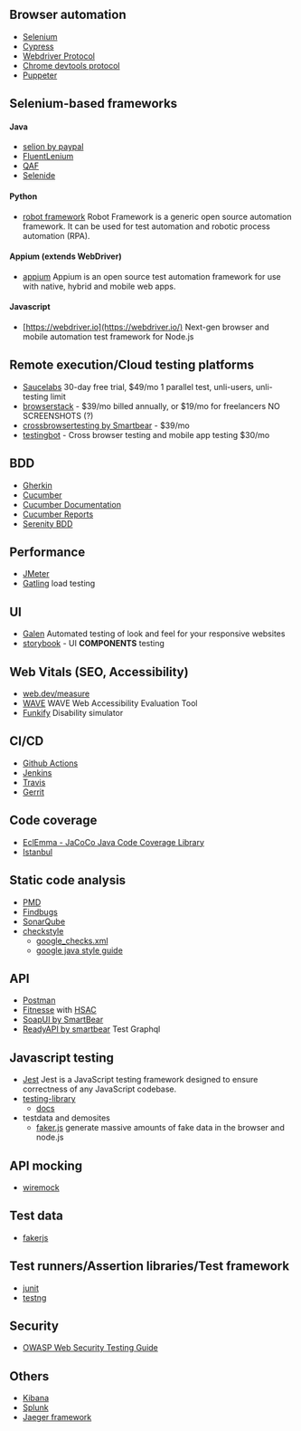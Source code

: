 ## Browser automation
- [Selenium](https://selenium.dev)
- [Cypress](https://docs.cypress.io/)
- [Webdriver Protocol](https://w3c.github.io/webdriver/)
- [Chrome devtools protocol](https://chromedevtools.github.io/devtools-protocol/)
- [Puppeter](https://pptr.dev/)

## Selenium-based frameworks
#### Java
  - [selion by paypal](https://github.com/paypal/SeLion)
  - [FluentLenium](https://github.com/FluentLenium/FluentLenium)
  - [QAF](https://qmetry.github.io/qaf/)
  - [Selenide](https://github.com/selenide/selenide)
  
#### Python
 - [robot framework](https://robotframework.org/) Robot Framework is a generic open source automation framework. It can be used for test automation and robotic process automation (RPA).
 
#### Appium (extends WebDriver)
- [appium](https://appium.io/) Appium is an open source test automation framework for use with native, hybrid and mobile web apps.

#### Javascript
- [https://webdriver.io](https://webdriver.io/) Next-gen browser and mobile automation test framework for Node.js

## Remote execution/Cloud testing platforms
+ [Saucelabs](https://docs.saucelabs.com) 30-day free trial, $49/mo 1 parallel test, unli-users, unli-testing limit
+ [browserstack](https://browserstack.com/pricing) - $39/mo billed annually, or $19/mo for freelancers NO SCREENSHOTS (?)  
+ [crossbrowsertesting by Smartbear](https://crossbrowsertesting.com/) - $39/mo
+ [testingbot](https://testingbot.com) - Cross browser testing and mobile app testing $30/mo

## BDD
+ [Gherkin](https://cucumber.io/docs/gherkin/)
+ [Cucumber](https://cucumber.io/docs)
+ [Cucumber Documentation](https://cucumber.io/docs/cucumber/)
+ [Cucumber Reports](https://reports.cucumber.io/)
+ [Serenity BDD](https://serenity-bdd.info/)

## Performance
+ [JMeter](https://jmeter.apache.org/usermanual/index.html)
+ [Gatling](https://gatling.io/) load testing

## UI
  - [Galen](http://galenframework.com/) Automated testing of look and feel for your responsive websites
  - [storybook](https://storybook.js.org/) - UI **COMPONENTS** testing
 
## Web Vitals (SEO, Accessibility)
 - [web.dev/measure](https://web.dev/measure)
 - [WAVE](https://wave.webaim.org/extension/) WAVE Web Accessibility Evaluation Tool
 - [Funkify](https://www.funkify.org/) Disability simulator

## CI/CD
- [Github Actions](https://github.com/features/actions)
- [Jenkins](https://www.jenkins.io/)
- [Travis](https://travis-ci.org/)
- [Gerrit](https://www.gerritcodereview.com/)

## Code coverage
- [EclEmma - JaCoCo Java Code Coverage Library](https://www.jacoco.org/jacoco/)
- [Istanbul](https://istanbul.js.org/)

## Static code analysis
- [PMD](https://pmd.github.io/) 
- [Findbugs](http://findbugs.sourceforge.net/)
- [SonarQube](https://docs.sonarqube.org/latest/) 
- [checkstyle](https://checkstyle.sourceforge.io/)
    - [google_checks.xml](https://github.com/checkstyle/checkstyle/blob/master/src/main/resources/google_checks.xml)
    - [google java style guide](https://google.github.io/styleguide/javaguide.html)

## API
 - [Postman](https://www.postman.com/) 
 - [Fitnesse](http://docs.fitnesse.org/FrontPage) with [HSAC](https://github.com/fhoeben/hsac-fitnesse-fixtures)
 - [SoapUI by SmartBear](https://www.soapui.org/)
 - [ReadyAPI by smartbear](https://smartbear.com/product/ready-api/overview/) Test Graphql

## Javascript testing
- [Jest](https://jestjs.io) Jest is a JavaScript testing framework designed to ensure correctness of any JavaScript codebase.
- [testing-library](https://testing-library.com)
  - [docs](https://testing-library.com/docs/)
- testdata and demosites
  - [faker.js](https://github.com/marak/Faker.js/) generate massive amounts of fake data in the browser and node.js

## API mocking
- [wiremock](http://wiremock.org/)

## Test data
- [fakerjs](https://github.com/marak/Faker.js/)

## Test runners/Assertion libraries/Test framework
+ [junit](https://junit.org/junit5/docs/current/user-guide/)
+ [testng](https://testng.org/doc/documentation-main.html)

## Security
+ [OWASP Web Security Testing Guide](https://owasp.org/www-project-web-security-testing-guide/)

## Others
+ [Kibana](https://www.elastic.co/kibana/)
+ [Splunk](https://www.splunk.com/)
+ [Jaeger framework](https://github.com/jaegertracing/jaeger)
